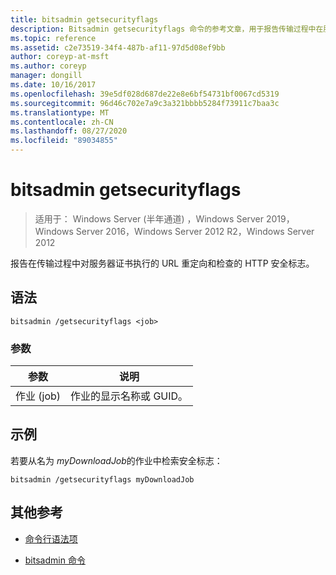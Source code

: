 ```yaml
---
title: bitsadmin getsecurityflags
description: Bitsadmin getsecurityflags 命令的参考文章，用于报告传输过程中在服务器证书上执行的 URL 重定向和检查的 HTTP 安全标志。
ms.topic: reference
ms.assetid: c2e73519-34f4-487b-af11-97d5d08ef9bb
author: coreyp-at-msft
ms.author: coreyp
manager: dongill
ms.date: 10/16/2017
ms.openlocfilehash: 39e5df028d687de22e8e6bf54731bf0067cd5319
ms.sourcegitcommit: 96d46c702e7a9c3a321bbbb5284f73911c7baa3c
ms.translationtype: MT
ms.contentlocale: zh-CN
ms.lasthandoff: 08/27/2020
ms.locfileid: "89034855"
---
```

# <a name="bitsadmin-getsecurityflags"></a>bitsadmin getsecurityflags

> 适用于： Windows Server (半年通道) ，Windows Server 2019，Windows Server 2016，Windows Server 2012 R2，Windows Server 2012

报告在传输过程中对服务器证书执行的 URL 重定向和检查的 HTTP 安全标志。

## <a name="syntax"></a>语法

```
bitsadmin /getsecurityflags <job>
```

### <a name="parameters"></a>参数

| 参数 | 说明 |
| -------------- | -------------- |
| 作业 (job) | 作业的显示名称或 GUID。 |

## <a name="examples"></a>示例

若要从名为 *myDownloadJob*的作业中检索安全标志：

```
bitsadmin /getsecurityflags myDownloadJob
```

## <a name="additional-references"></a>其他参考

- [命令行语法项](command-line-syntax-key.md)

- [bitsadmin 命令](bitsadmin.md)
